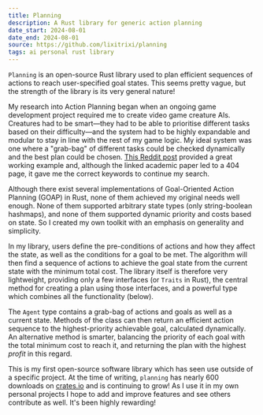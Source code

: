 ```yaml
---
title: Planning
description: A Rust library for generic action planning
date_start: 2024-08-01
date_end: 2024-08-01
source: https://github.com/lixitrixi/planning
tags: ai personal rust library
---
```

`Planning` is an open-source Rust library used to plan efficient sequences of actions to reach user-specified goal states. This seems pretty vague, but the strength of the library is its very general nature!

My research into Action Planning began when an ongoing game development project required me to create video game creature AIs. Creatures had to be smart&mdash;they had to be able to prioritise different tasks based on their difficulty&mdash;and the system had to be highly expandable and modular to stay in line with the rest of my game logic. My ideal system was one where a "grab-bag" of different tasks could be checked dynamically and the best plan could be chosen. [This Reddit post](https://www.reddit.com/r/godot/comments/xgrk0g/goap_goaloriented_action_planning_is_absolutely/) provided a great working example and, although the linked academic paper led to a 404 page, it gave me the correct keywords to continue my search.

Although there exist several implementations of Goal-Oriented Action Planning (GOAP) in Rust, none of them achieved my original needs well enough. None of them supported arbitrary state types (only string-boolean hashmaps), and none of them supported dynamic priority and costs based on state. So I created my own toolkit with an emphasis on generality and simplicity.

In my library, users define the pre-conditions of actions and how they affect the state, as well as the conditions for a goal to be met. The algorithm will then find a sequence of actions to achieve the goal state from the current state with the minimum total cost. The library itself is therefore very lightweight, providing only a few interfaces (or `Traits` in Rust), the central method for creating a plan using those interfaces, and a powerful type which combines all the functionality (below).

The `Agent` type contains a grab-bag of actions and goals as well as a current state. Methods of the class can then return an efficient action sequence to the highest-priority achievable goal, calculated dynamically. An alternative method is smarter, balancing the priority of each goal with the total minimum cost to reach it, and returning the plan with the highest *profit* in this regard.

This is my first open-source software library which has seen use outside of a specific project. At the time of writing, `planning` has nearly 600 downloads on [crates.io](https://crates.io) and is continuing to grow! As I use it in my own personal projects I hope to add and improve features and see others contribute as well. It's been highly rewarding!
